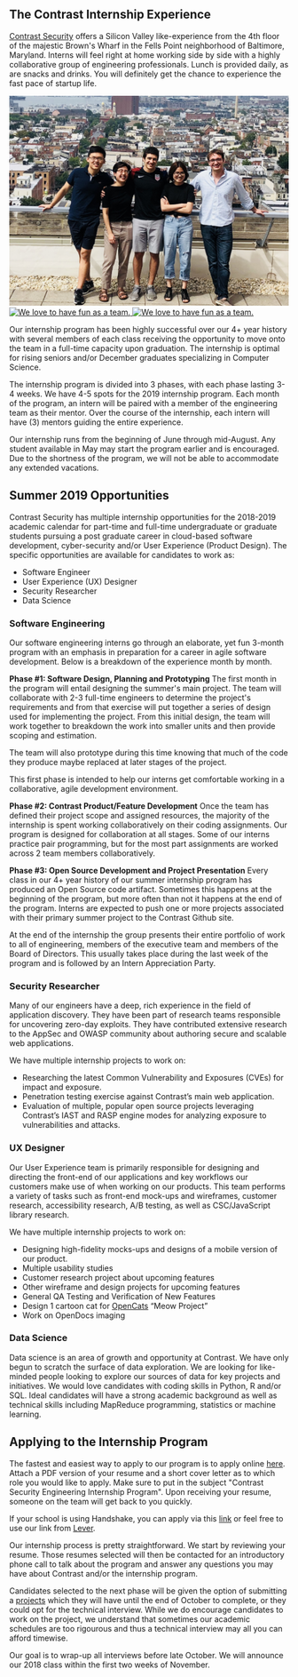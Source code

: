 ## The Contrast Internship Experience
[Contrast Security](https://stackoverflow.com/jobs/companies/contrast-security) offers a Silicon Valley like-experience from the 4th floor of the majestic Brown's Wharf in the Fells Point neighborhood of Baltimore, Maryland. Interns will feel right at home working side by side with a highly collaborative group of engineering professionals. Lunch is provided daily, as are snacks and drinks. You will definitely get the chance to experience the fast pace of startup life.

<a href="2019Interns.jpg" title="We love to have fun as a team.">
<img src="2019Interns.jpg" alt="We love to have fun as a team.">
</a>
<a href="2017Interns.png" title="We love to have fun as a team.">
<img src="2017Interns.png" alt="We love to have fun as a team.">
<a href="interns.jpg" title="We love to have fun as a team.">
<img src="interns.jpg" alt="We love to have fun as a team.">
</a>
</a>

Our internship program has been highly successful over our 4+ year history with several members of each class receiving the opportunity to move onto the team in a full-time capacity upon graduation. The internship is optimal for rising seniors and/or December graduates specializing in Computer Science. 

The internship program is divided into 3 phases, with each phase lasting 3-4 weeks. We have 4-5 spots for the 2019 internship program. Each month of the program, an intern will be paired with a member of the engineering team as their mentor. Over the course of the internship, each intern will have (3) mentors guiding the entire experience. 

Our internship runs from the beginning of June through mid-August. Any student available in May may start the program earlier and is encouraged. Due to the shortness of the program, we will not be able to accommodate any extended vacations.

## Summer 2019 Opportunities
Contrast Security has multiple internship opportunities for the 2018-2019 academic calendar for part-time and full-time undergraduate or graduate students pursuing a post graduate career in cloud-based software development, cyber-security and/or User Experience (Product Design). The specific opportunities are available for candidates to work as:

* Software Engineer
* User Experience (UX) Designer
* Security Researcher
* Data Science

### Software Engineering
Our software engineering interns go through an elaborate, yet fun 3-month program with an emphasis in preparation for a career in agile software development. Below is a breakdown of the experience month by month.

**Phase #1: Software Design, Planning and Prototyping**
The first month in the program will entail designing the summer's main project. The team will collaborate with 2-3 full-time engineers to determine the project's requirements and from that exercise will put together a series of design used for implementing the project. From this initial design, the team will work together to breakdown the work into smaller units and then provide scoping and estimation.

The team will also prototype during this time knowing that much of the code they produce maybe replaced at later stages of the project.

This first phase is intended to help our interns get comfortable working in a collaborative, agile development environment.

**Phase #2: Contrast Product/Feature Development**
Once the team has defined their project scope and assigned resources, the majority of the internship is spent working collaboratively on their coding assignments. Our program is designed for collaboration at all stages. Some of our interns practice pair programming, but for the most part assignments are worked across 2 team members collaboratively.

**Phase #3: Open Source Development and Project Presentation**
Every class in our 4+ year history of our summer internship program has produced an Open Source code artifact. Sometimes this happens at the beginning of the program, but more often than not it happens at the end of the program. Interns are expected to push one or more projects associated with their primary summer project to the Contrast Github site.

At the end of the internship the group presents their entire portfolio of work to all of engineering, members of the executive team and members of the Board of Directors. This usually takes place during the last week of the program and is followed by an Intern Appreciation Party.

### Security Researcher
Many of our engineers have a deep, rich experience in the field of application discovery. They have been part of research teams responsible for uncovering zero-day exploits. They have contributed extensive research to the AppSec and OWASP community about authoring secure and scalable web applications. 

We have multiple internship projects to work on:

* Researching the latest Common Vulnerability and Exposures (CVEs) for impact and exposure.
* Penetration testing exercise against Contrast’s main web application.
* Evaluation of multiple, popular open source projects leveraging Contrast’s IAST and RASP engine modes for analyzing exposure to vulnerabilities and attacks.

### UX Designer
Our User Experience team is primarily responsible for designing and directing the front-end of our applications and key workflows our customers make use of when working on our products. This team performs a variety of tasks such as front-end mock-ups and wireframes, customer research, accessibility research, A/B testing, as well as CSC/JavaScript library research.

We have multiple internship projects to work on:

* Designing high-fidelity mocks-ups and designs of a mobile version of our product.
* Multiple usability studies
* Customer research project about upcoming features
* Other wireframe and design projects for upcoming features
* General QA Testing and Verification of New Features
* Design 1 cartoon cat for [OpenCats](http://contrast-security-oss.github.io/meow/index.html) “Meow Project”
* Work on OpenDocs imaging

### Data Science
Data science is an area of growth and opportunity at Contrast. We have only begun to scratch the surface of data exploration. We are looking for like-minded people looking to explore our sources of data for key projects and initiatives. We would love candidates with coding skills in Python, R and/or SQL. Ideal candidates will have a strong academic background as well as technical skills including MapReduce programming, statistics or machine learning.

## Applying to the Internship Program
The fastest and easiest way to apply to our program is to apply online [here](https://jobs.lever.co/contrastsecurity/ee23b08c-afe0-47d9-9811-f571eb63c82d). Attach a PDF version of your resume and a short cover letter as to which role you would like to apply. Make sure to put in the subject "Contrast Security Engineering Internship Program". Upon receiving your resume, someone on the team will get back to you quickly. 

If your school is using Handshake, you can apply via this [link](https://app.joinhandshake.com/jobs/1750818) or feel free to use our link from [Lever](https://jobs.lever.co/contrastsecurity/ee23b08c-afe0-47d9-9811-f571eb63c82d).


Our internship process is pretty straightforward. We start by reviewing your resume. Those resumes selected will then be contacted for an introductory phone call to talk about the program and answer any questions you may have about Contrast and/or the internship program. 

Candidates selected to the next phase will be given the option of submitting a [projects](challenges.md) which they will have until the end of October to complete, or they could opt for the technical interview. While we do encourage candidates to work on the project, we understand that sometimes our academic schedules are too rigourous and thus a technical interview may all you can afford timewise. 

Our goal is to wrap-up all interviews before late October. We will announce our 2018 class within the first two weeks of November.


